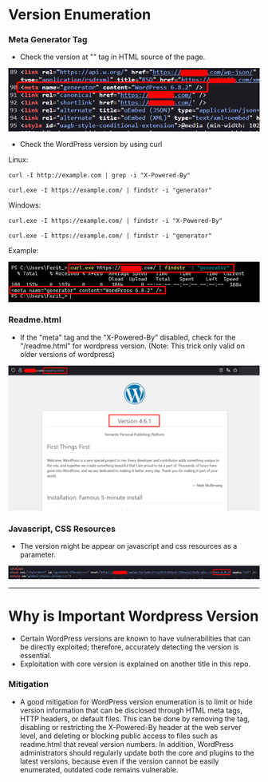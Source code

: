 # Version Enumeration

### Meta Generator Tag
- Check the version at "<meta name="generator" content="WordPress version">" tag in HTML source of the page.

![Meta_tag](./img/meta_tag.png)

- Check the WordPress version by using curl

Linux:

```
curl -I http://example.com | grep -i "X-Powered-By"
```
```
curl.exe -I https://example.com/ | findstr -i "generator"
```

Windows:

```
curl.exe -I https://example.com/ | findstr -i "X-Powered-By"
```

```
curl.exe -I https://example.com/ | findstr -i "generator"
```

Example:

![Curl](./img/curl_example.png)



### Readme.html
- If the "meta" tag and the "X-Powered-By" disabled, check for the "/readme.html" for wordpress version. (Note: This trick only valid on older versions of wordpress)

![Readme](./img/readme_html.png)


### Javascript, CSS Resources
- The version might be appear on javascript and css resources as a parameter.

![Parameter](./img/parameter.png)

------------
# Why is Important Wordpress Version
- Certain WordPress versions are known to have vulnerabilities that can be directly exploited; therefore, accurately detecting the version is essential.
- Exploitation with core version is explained on another title in this repo.

### Mitigation
- A good mitigation for WordPress version enumeration is to limit or hide version information that can be disclosed through HTML meta tags, HTTP headers, or default files. This can be done by removing the <meta name="generator"> tag, disabling or restricting the X-Powered-By header at the web server level, and deleting or blocking public access to files such as readme.html that reveal version numbers. In addition, WordPress administrators should regularly update both the core and plugins to the latest versions, because even if the version cannot be easily enumerated, outdated code remains vulnerable.
